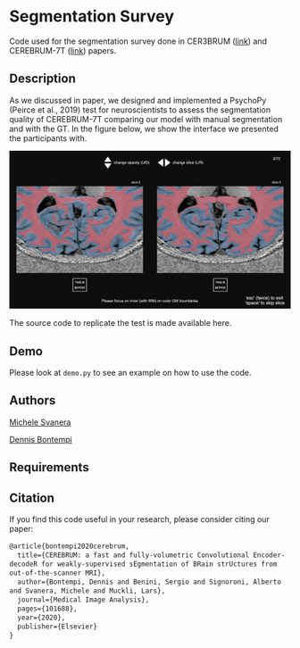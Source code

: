 # Segmentation Survey

Code used for the segmentation survey done in CER3BRUM ([link](https://doi.org/10.1016/j.media.2020.101688)) and CEREBRUM-7T ([link](https://www.biorxiv.org/content/10.1101/2020.07.07.191536v1.full)) papers.

## Description

As we discussed in paper, we designed and implemented a PsychoPy (Peirce et al., 2019) test for neuroscientists to assess the segmentation quality of CEREBRUM-7T comparing our model with manual segmentation and with the GT. 
In the figure below, we show the interface we presented the participants with. 

<p align="center"><img src="https://github.com/rockNroll87q/segmentation_survey/blob/master/behavioural.png" alt="behavioural"</p>

The source code to replicate the test is made available here.


## Demo

Please look at `demo.py` to see an example on how to use the code.

## Authors

[Michele Svanera](https://github.com/rockNroll87q)

[Dennis Bontempi](https://github.com/denbonte)


## Requirements


## Citation

If you find this code useful in your research, please consider citing our paper:

```
@article{bontempi2020cerebrum,
  title={CEREBRUM: a fast and fully-volumetric Convolutional Encoder-decodeR for weakly-supervised sEgmentation of BRain strUctures from out-of-the-scanner MRI},
  author={Bontempi, Dennis and Benini, Sergio and Signoroni, Alberto and Svanera, Michele and Muckli, Lars},
  journal={Medical Image Analysis},
  pages={101688},
  year={2020},
  publisher={Elsevier}
}
```

